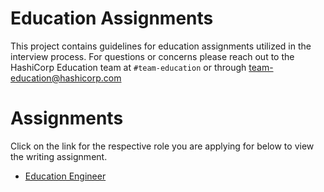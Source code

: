 # Education Assignments
This project contains guidelines for education assignments utilized in the interview process. 
For questions or concerns please reach out to the HashiCorp Education team at `#team-education` or through team-education@hashicorp.com 


# Assignments

Click on the link for the respective role you are applying for below to view the writing assignment.

* [Education Engineer](education-engineer/assignment.md)
